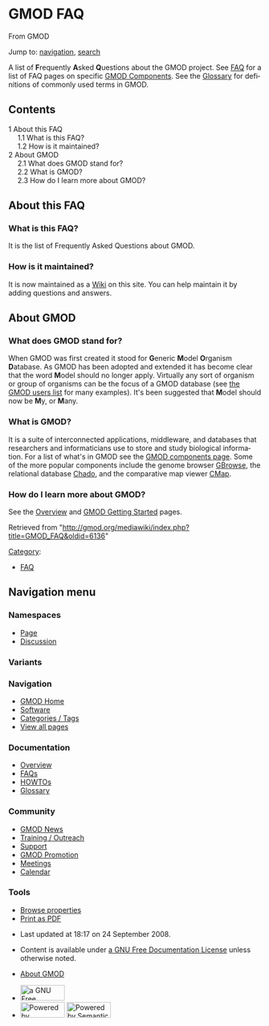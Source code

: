 <div id="mw-page-base" class="noprint">

</div>

<div id="mw-head-base" class="noprint">

</div>

<div id="content" class="mw-body" role="main">

<span id="top"></span>

<div id="mw-js-message" style="display:none;">

</div>



# <span dir="auto">GMOD FAQ</span>

<div id="bodyContent">

<div id="siteSub">

From GMOD

</div>

<div id="contentSub">

</div>

<div id="jump-to-nav" class="mw-jump">

Jump to: [navigation](#mw-navigation), [search](#p-search)

</div>

<div id="mw-content-text" class="mw-content-ltr" lang="en" dir="ltr">

A list of **F**requently **A**sked **Q**uestions about the GMOD project.
See [FAQ](Category:FAQ "Category:FAQ") for a list of FAQ pages on
specific [GMOD Components](GMOD_Components "GMOD Components"). See the
[Glossary](Glossary "Glossary") for definitions of commonly used terms
in GMOD.

  

<div id="toc" class="toc">

<div id="toctitle">

## Contents

</div>

- [<span class="tocnumber">1</span> <span class="toctext">About this
  FAQ</span>](#About_this_FAQ)
  - [<span class="tocnumber">1.1</span> <span class="toctext">What is
    this FAQ?</span>](#What_is_this_FAQ.3F)
  - [<span class="tocnumber">1.2</span> <span class="toctext">How is it
    maintained?</span>](#How_is_it_maintained.3F)
- [<span class="tocnumber">2</span> <span class="toctext">About
  GMOD</span>](#About_GMOD)
  - [<span class="tocnumber">2.1</span> <span class="toctext">What does
    GMOD stand for?</span>](#What_does_GMOD_stand_for.3F)
  - [<span class="tocnumber">2.2</span> <span class="toctext">What is
    GMOD?</span>](#What_is_GMOD.3F)
  - [<span class="tocnumber">2.3</span> <span class="toctext">How do I
    learn more about GMOD?</span>](#How_do_I_learn_more_about_GMOD.3F)

</div>

## <span id="About_this_FAQ" class="mw-headline">About this FAQ</span>

### <span id="What_is_this_FAQ.3F" class="mw-headline">What is this FAQ?</span>

It is the list of Frequently Asked Questions about GMOD.

### <span id="How_is_it_maintained.3F" class="mw-headline">How is it maintained?</span>

It is now maintained as a
<a href="http://en.wikipedia.org/wiki/Wiki" class="extiw"
title="wp:Wiki">Wiki</a> on this site. You can help maintain it by
adding questions and answers.

  

## <span id="About_GMOD" class="mw-headline">About GMOD</span>

### <span id="What_does_GMOD_stand_for.3F" class="mw-headline">What does GMOD stand for?</span>

When GMOD was first created it stood for **G**eneric **M**odel
**O**rganism **D**atabase. As GMOD has been adopted and extended it has
become clear that the word **M**odel should no longer apply. Virtually
any sort of organism or group of organisms can be the focus of a GMOD
database (see [the GMOD users list](GMOD_Users "GMOD Users") for many
examples). It's been suggested that **M**odel should now be **M**y, or
**M**any.

### <span id="What_is_GMOD.3F" class="mw-headline">What is GMOD?</span>

It is a suite of interconnected applications, middleware, and databases
that researchers and informaticians use to store and study biological
information. For a list of what's in GMOD see the [GMOD components
page](GMOD_Components "GMOD Components"). Some of the more popular
components include the genome browser [GBrowse](GBrowse.1 "GBrowse"),
the relational database
[Chado](Chado_-_Getting_Started "Chado - Getting Started"), and the
comparative map viewer [CMap](CMap.1 "CMap").

### <span id="How_do_I_learn_more_about_GMOD.3F" class="mw-headline">How do I learn more about GMOD?</span>

See the [Overview](Overview "Overview") and [GMOD Getting
Started](GMOD_-_Getting_Started "GMOD - Getting Started") pages.

</div>

<div class="printfooter">

Retrieved from
"<http://gmod.org/mediawiki/index.php?title=GMOD_FAQ&oldid=6136>"

</div>

<div id="catlinks" class="catlinks">

<div id="mw-normal-catlinks" class="mw-normal-catlinks">

[Category](Special:Categories "Special:Categories"):

- [FAQ](Category:FAQ "Category:FAQ")

</div>

</div>

<div class="visualClear">

</div>

</div>

</div>

<div id="mw-navigation">

## Navigation menu

<div id="mw-head">



<div id="left-navigation">

<div id="p-namespaces" class="vectorTabs" role="navigation"
aria-labelledby="p-namespaces-label">

### Namespaces

- <span id="ca-nstab-main"><a href="GMOD_FAQ" accesskey="c"
  title="View the content page [c]">Page</a></span>
- <span id="ca-talk"><a
  href="http://gmod.org/mediawiki/index.php?title=Talk:GMOD_FAQ&amp;action=edit&amp;redlink=1"
  accesskey="t"
  title="Discussion about the content page [t]">Discussion</a></span>

</div>

<div id="p-variants" class="vectorMenu emptyPortlet" role="navigation"
aria-labelledby="p-variants-label">

### 

### Variants[](#)

<div class="menu">

</div>

</div>

</div>

<div id="right-navigation">





</div>



</div>

</div>

</div>

<div id="mw-panel">

<div id="p-logo" role="banner">

<a href="Main_Page"
style="background-image: url(../images/GMOD-cogs.png);"
title="Visit the main page"></a>

</div>

<div id="p-Navigation" class="portal" role="navigation"
aria-labelledby="p-Navigation-label">

### Navigation

<div class="body">

- <span id="n-GMOD-Home">[GMOD Home](Main_Page)</span>
- <span id="n-Software">[Software](GMOD_Components)</span>
- <span id="n-Categories-.2F-Tags">[Categories /
  Tags](Categories)</span>
- <span id="n-View-all-pages">[View all pages](Special:AllPages)</span>

</div>

</div>

<div id="p-Documentation" class="portal" role="navigation"
aria-labelledby="p-Documentation-label">

### Documentation

<div class="body">

- <span id="n-Overview">[Overview](Overview)</span>
- <span id="n-FAQs">[FAQs](Category:FAQ)</span>
- <span id="n-HOWTOs">[HOWTOs](Category:HOWTO)</span>
- <span id="n-Glossary">[Glossary](Glossary)</span>

</div>

</div>

<div id="p-Community" class="portal" role="navigation"
aria-labelledby="p-Community-label">

### Community

<div class="body">

- <span id="n-GMOD-News">[GMOD News](GMOD_News)</span>
- <span id="n-Training-.2F-Outreach">[Training /
  Outreach](Training_and_Outreach)</span>
- <span id="n-Support">[Support](Support)</span>
- <span id="n-GMOD-Promotion">[GMOD Promotion](GMOD_Promotion)</span>
- <span id="n-Meetings">[Meetings](Meetings)</span>
- <span id="n-Calendar">[Calendar](Calendar)</span>

</div>

</div>

<div id="p-tb" class="portal" role="navigation"
aria-labelledby="p-tb-label">

### Tools

<div class="body">


- <span id="t-smwbrowselink"><a href="Special:Browse/GMOD_FAQ" rel="smw-browse">Browse properties</a></span>
- <span id="t-pdf">[Print as
  PDF](http://gmod.org/mediawiki/index.php?title=Special:PdfPrint&page=GMOD_FAQ)</span>

</div>

</div>

</div>

</div>

<div id="footer" role="contentinfo">

- <span id="footer-info-lastmod">Last updated at 18:17 on 24 September
  2008.</span>
<!-- - <span id="footer-info-viewcount">40,596 page views.</span> -->
- <span id="footer-info-copyright">Content is available under
  <a href="http://www.gnu.org/licenses/fdl-1.3.html" class="external"
  rel="nofollow">a GNU Free Documentation License</a> unless otherwise
  noted.</span>

<!-- -->

- <span id="footer-places-about">[About
  GMOD](GMOD:About "GMOD:About")</span>

<!-- -->

- <span id="footer-copyrightico">[<img src="http://www.gnu.org/graphics/gfdl-logo-small.png" width="88"
  height="31" alt="a GNU Free Documentation License" />](http://www.gnu.org/licenses/fdl-1.3.html)</span>
- <span id="footer-poweredbyico">[<img
  src="../mediawiki/skins/common/images/poweredby_mediawiki_88x31.png"
  width="88" height="31" alt="Powered by MediaWiki" />](http://www.mediawiki.org/)
  [<img
  src="../mediawiki/extensions/SemanticMediaWiki/resources/images/smw_button.png"
  width="88" height="31" alt="Powered by Semantic MediaWiki" />](https://www.semantic-mediawiki.org/wiki/Semantic_MediaWiki)</span>

<div style="clear:both">

</div>

</div>
